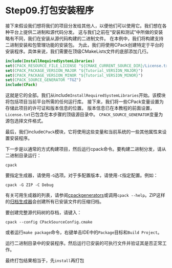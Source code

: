 # Step09.打包安装程序

接下来假设我们想将我们的项目分发给其他人，以便他们可以使用它。我们想在各种平台上提供二进制和源代码分发。
这与我们之前在“安装和测试”中所做的安装略有不同，我们在安装从源代码构建的二进制文件。
在本例中，我们将构建支持二进制安装和包管理功能的安装包。
为此，我们将使用CPack创建特定于平台的安装程序。具体来说，我们需要在顶级CMakeLists文件的底部添加几行。

```cmake
include(InstallRequiredSystemLibraries)
set(CPACK_RESOURCE_FILE_LICENSE "${CMAKE_CURRENT_SOURCE_DIR}/License.txt")
set(CPACK_PACKAGE_VERSION_MAJOR "${Tutorial_VERSION_MAJOR}")
set(CPACK_PACKAGE_VERSION_MINOR "${Tutorial_VERSION_MINOR}")
set(CPACK_SOURCE_GENERATOR "TGZ")
include(CPack)

```

这就是它的全部。我们从include`InstallRequiredSystemLibraries`开始。该模块将包括项目当前平台所需的任何运行库。
接下来，我们将一些CPack变量设置为存储此项目的许可证和版本信息的位置。
版本信息已在本教程的前面设置，`License.txt`已包含在本步骤的顶级源目录中。
`CPACK_SOURCE_GENERATOR`变量为源包选择文件格式。

最后，我们include`CPack`模块，它将使用这些变量和当前系统的一些其他属性来设置安装程序。

下一步是以通常的方式构建项目，然后运行cpack命令。要构建二进制分发，请从二进制目录运行：

```shell
cpack
```

要指定生成器，请使用`-G`选项。对于多配置版本，请使用`-C`指定配置。例如：

```shell
cpack -G ZIP -C Debug
```

有关可用生成器的列表，请参阅[cpackgenerators](https://cmake.org/cmake/help/latest/manual/cpack-generators.7.html)或调用`cpack --help`。ZIP这样的[归档生成器](https://cmake.org/cmake/help/latest/cpack_gen/archive.html#cpack_gen:CPack%20Archive%20Generator)会创建所有已安装文件的压缩归档。

要创建完整源代码树的存档，请键入：

```shell
cpack --config CPackSourceConfig.cmake
```

或者运行`make package`命令，右键单击IDE中的`Package`目标和`Build Project`。

运行二进制目录中的安装程序。然后运行已安装的可执行文件并验证其是否正常工作。

最终打包结果相当于，先`install`再打包





